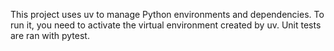 This project uses uv to manage Python environments and dependencies.
To run it, you need to activate the virtual environment created by uv.
Unit tests are ran with pytest.